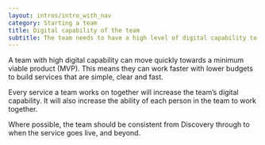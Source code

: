 ```yaml
---
layout: intros/intro_with_nav
category: Starting a team
title: Digital capability of the team
subtitle: The team needs to have a high level of digital capability to build services that meet the needs of users.
---
```


A team with high digital capability can move quickly towards a minimum viable product (MVP). This means they can work faster with lower budgets to build services that are simple, clear and fast.

Every service a team works on together will increase the team’s digital capability. It will also increase the ability of each person in the team to work together.

Where possible, the team should be consistent from Discovery through to when the service goes live, and beyond.
